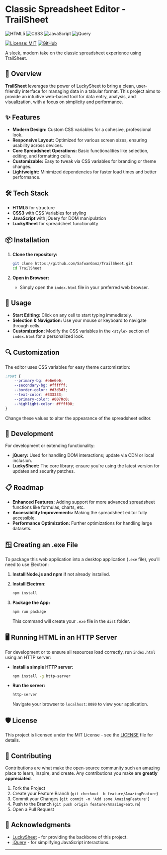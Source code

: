 
# Classic Spreadsheet Editor - TrailSheet

![HTML5](https://img.shields.io/badge/HTML5-E34F26.svg?style=flat&logo=html5&logoColor=white)
![CSS3](https://img.shields.io/badge/CSS3-1572B6.svg?style=flat&logo=css3&logoColor=white)
![JavaScript](https://img.shields.io/badge/JavaScript-F7DF1E.svg?style=flat&logo=javascript&logoColor=black)
![jQuery](https://img.shields.io/badge/jQuery-0769AD.svg?style=flat&logo=jquery&logoColor=white)

[![License: MIT](https://img.shields.io/badge/License-MIT-yellow.svg)](https://opensource.org/licenses/MIT) 
[![GitHub](https://img.shields.io/github/stars/SafwanGanz/TrailSheet?style=social)](https://github.com/SafwanGanz/TrailSheet)

A sleek, modern take on the classic spreadsheet experience using TrailSheet.

## 🚀 Overview

**TrailSheet** leverages the power of LuckySheet to bring a clean, user-friendly interface for managing data in a tabular format. This project aims to provide an intuitive web-based tool for data entry, analysis, and visualization, with a focus on simplicity and performance.

## ✨ Features

- **Modern Design:** Custom CSS variables for a cohesive, professional look.
- **Responsive Layout:** Optimized for various screen sizes, ensuring usability across devices.
- **Core Spreadsheet Operations:** Basic functionalities like selection, editing, and formatting cells.
- **Customizable:** Easy to tweak via CSS variables for branding or theme changes.
- **Lightweight:** Minimized dependencies for faster load times and better performance.

## 🛠️ Tech Stack

- **HTML5** for structure
- **CSS3** with CSS Variables for styling
- **JavaScript** with jQuery for DOM manipulation
- **LuckySheet** for spreadsheet functionality

## 📦 Installation

1. **Clone the repository:**
   ```bash
   git clone https://github.com/SafwanGanz/TrailSheet.git
   cd TrailSheet
   ```

2. **Open in Browser:**
   - Simply open the `index.html` file in your preferred web browser.

## 🔧 Usage

- **Start Editing:** Click on any cell to start typing immediately.
- **Selection & Navigation:** Use your mouse or keyboard to navigate through cells.
- **Customization:** Modify the CSS variables in the `<style>` section of `index.html` for a personalized look.

## 🔍 Customization

The editor uses CSS variables for easy theme customization:

```css
:root {
    --primary-bg: #e6e6e6;
    --secondary-bg: #ffffff;
    --border-color: #d3d3d3;
    --text-color: #333333;
    --primary-color: #0070c0;
    --highlight-color: #ffff00;
}
```

Change these values to alter the appearance of the spreadsheet editor.

## 🧪 Development

For development or extending functionality:

- **jQuery:** Used for handling DOM interactions; update via CDN or local inclusion.
- **LuckySheet:** The core library; ensure you're using the latest version for updates and security patches.

## 📋 Roadmap

- **Enhanced Features:** Adding support for more advanced spreadsheet functions like formulas, charts, etc.
- **Accessibility Improvements:** Making the spreadsheet editor fully accessible.
- **Performance Optimization:** Further optimizations for handling large datasets.

## 🪟 Creating an .exe File

To package this web application into a desktop application (`.exe` file), you'll need to use Electron:

1. **Install Node.js and npm** if not already installed.

2. **Install Electron:**

   ```bash
   npm install
   ```

2. **Package the App:**

   ```bash
   npm run package
   ```

   This command will create your `.exe` file in the `dist` folder.

## 🖥 Running HTML in an HTTP Server

For development or to ensure all resources load correctly, run `index.html` using an HTTP server:

- **Install a simple HTTP server:**
  ```bash
  npm install -g http-server
  ```

- **Run the server:**
  ```bash
  http-server
  ```

  Navigate your browser to `localhost:8080` to view your application.

## 🛡️ License

This project is licensed under the MIT License - see the [LICENSE](LICENSE) file for details.

## 🤝 Contributing

Contributions are what make the open-source community such an amazing place to learn, inspire, and create. Any contributions you make are **greatly appreciated**.

1. Fork the Project
2. Create your Feature Branch (`git checkout -b feature/AmazingFeature`)
3. Commit your Changes (`git commit -m 'Add some AmazingFeature'`)
4. Push to the Branch (`git push origin feature/AmazingFeature`)
5. Open a Pull Request

## 🙏 Acknowledgments

- [LuckySheet](https://github.com/mengshukeji/Luckysheet) - for providing the backbone of this project.
- [jQuery](https://jquery.com/) - for simplifying JavaScript interactions.
---
